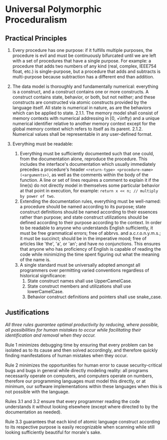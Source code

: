 # Universal Polymorphic Proceduralism

## Practical Principles
1. Every procedure has one purpose: if it fulfills multiple purposes, the procedure is evil and must be continuously bifurcated until we are left with a set of procedures that have a single purpose. For example: a procedure that adds two numbers of any kind (real, complex, IEEE754 float, etc.) is single-purpose, but a procedure that adds and subtracts is multi-purpose because subtraction has a different end than addition.

2. The data model is thoroughly and fundamentally numerical: everything is a construct, and a construct contains one or more constructs. A construct contains state, behavior, or both, but not neither; and these constructs are constructed via atomic constructs provided by the language itself. All state is numerical in nature, as are the behaviors which can be applied to state.
   2.1.1. The memory model shall consist of memory contexts with numerical addressing in [0, +\infty) and a unique numerical identifier relative to another memory context except for the global memory context which refers to itself as its parent.
   2.1.2. Numerical values shall be representable in any user-defined format.

3. Everything must be readable:
   1. Everything must be sufficiently documented such that one could, from the documentation alone, reproduce the procedure. This includes the interface's documentation which usually immediately precedes a procedure's header `<return-type> <procedure-name>(<arguments>)`, as well as the comments within the body of the function. A line or set of lines requires a comment to explain it if the line(s) do not directly model in themselves some particular behavior at that point in execution, for example: `return x << n; // multiply by power of two`.
   2. Extending the documentation rules, everything must be well-named: a procedure should be named according to its purpose; state construct definitions should be named according to their essences rather than purpose; and state construct utilizations should be defined according to their purpose according to the context. In order to be readable to anyone who understands English sufficiently, it must be free grammatical errors; free of abbrvs. and a.c.r.o.n.y.m.s.; it must be succinct; should be in the imperative mood; free of articles like 'the', 'a', or 'an'; and have no conjunctions. This ensures that anyone who has proficiency of English is capable of reading the code while minimizing the time spent figuring out what the meaning of the name is.
   3. A single standard must be universally adopted amongst all programmers over permitting varied conventions regardless of historical significance:
      1. State construct names shall use UpperCamelCase.
      2. State construct members and utilizations shall use lowerCamelCase.
      3. Behavior construct definitions and pointers shall use snake_case.

## Justifications
_All three rules guarantee optimal productivity by reducing, where possible, all possibilities for human mistakes to occur while facilitating their identification and removal when they occur._

Rule 1 minimizes debugging time by ensuring that every problem can be isolated as to its cause and then solved accordingly, and therefore quickly finding manifestations of human mistakes when they occur.

Rule 2 minimizes the opportunities for human error to cause security-critical bugs and bugs in general while directly modeling reality: all programs necessarily operate on computers, and computers operate on numbers, therefore our programming languages must model this directly, or at minimum, our software implementations within these languages when this is not possible with the language.

Rules 3.1 and 3.2 ensure that every programmer reading the code understands it without looking elsewhere (except where directed to by the documentation as needed).

Rule 3.3 guarantees that each kind of atomic language construct according to its respective purpose is easily recognizable when scanning while still looking sufficiently beautiful for morale's sake.